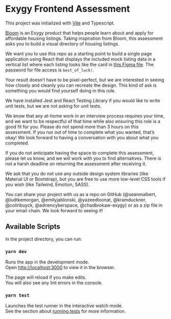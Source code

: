 # Exygy Frontend Assessment

This project was initialized with [Vite](https://vitejs.dev/) and Typescript.

[Bloom](https://www.exygy.com/housing) is an Exygy product that helps people learn about and apply for affordable housing listings. Taking inspiration from Bloom, this assessment asks you to build a visual directory of housing listings.

We want you to use this repo as a starting point to build a single page application using React that displays the included mock listing data in a vertical list where each listing looks like the card in [this Figma file](https://www.figma.com/file/tN29n4dzig6pHz9uNIygcD/Frontend-Skills-Assessment?node-id=0%3A1). The password for file access is `best_of_luck!`.

Your result doesn’t have to be pixel-perfect, but we are interested in seeing how closely and cleanly you can recreate the design. This kind of ask is something you would find yourself doing in this role.

We have installed Jest and React Testing Library if you would like to write unit tests, but we are not asking for unit tests.

We know that any at-home work in an interview process requires your time, and we want to be respectful of that time while also ensuring this role is a good fit for you. Please do not spend more than 3 hours on this assessment. If you run out of time to complete what you wanted, that’s okay! We look forward to having a conversation with you about what you completed.

If you do not anticipate having the space to complete this assessment, please let us know, and we will work with you to find alternatives. There is not a harsh deadline on returning the assessment after receiving it.

We ask that you do not use any outside design system libraries (like Material UI or Bootstrap), but you are free to use more low-level CSS tools if you wish (like Tailwind, Emotion, SASS).

You can share your project with us as a repo on GitHub (@seanmalbert, @ludtkemorgan, @emilyjablonski, @yazeedloonat, @kramduckner, @colinbuyck, @adriencyberspace, @chadbrokaw-exygy) or as a zip file in your email chain. We look forward to seeing it!

## Available Scripts

In the project directory, you can run:

### `yarn dev`

Runs the app in the development mode.\
Open [http://localhost:3000](http://localhost:3000) to view it in the browser.

The page will reload if you make edits.\
You will also see any lint errors in the console.

### `yarn test`

Launches the test runner in the interactive watch mode.\
See the section about [running tests](https://facebook.github.io/create-react-app/docs/running-tests) for more information.

